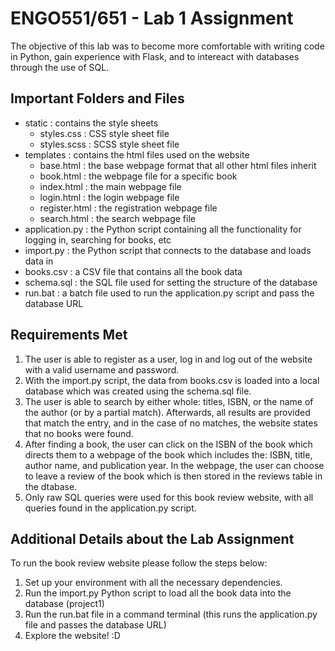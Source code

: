 # ENGO551/651 - Lab 1 Assignment
The objective of this lab was to become more comfortable with writing code in Python, gain experience with Flask, and to intereact with databases through the use of SQL. 

## Important Folders and Files
- static : contains the style sheets
    - styles.css : CSS style sheet file
    - styles.scss : SCSS style sheet file
- templates : contains the html files used on the website
    - base.html : the base webpage format that all other html files inherit
    - book.html : the webpage file for a specific book 
    - index.html : the main webpage file
    - login.html : the login webpage file
    - register.html : the registration webpage file
    - search.html : the search webpage file
- application.py : the Python script containing all the functionality for logging in, searching for books, etc
- import.py : the Python script that connects to the database and loads data in
- books.csv : a CSV file that contains all the book data
- schema.sql : the SQL file used for setting the structure of the database 
- run.bat : a batch file used to run the application.py script and pass the database URL

## Requirements Met
1. The user is able to register as a user, log in and log out of the website with a valid username and password. 
2. With the import.py script, the data from books.csv is loaded into a local database which was created using the schema.sql file. 
3. The user is able to search by either whole: titles, ISBN, or the name of the author (or by a partial match). Afterwards, all results are provided that match the entry, and in the case of no matches, the website states that no books were found. 
4. After finding a book, the user can click on the ISBN of the book which directs them to a webpage of the book which includes the: ISBN, title, author name, and publication year. In the webpage, the user can choose to leave a review of the book which is then stored in the reviews table in the dtabase. 
5. Only raw SQL queries were used for this book review website, with all queries found in the application.py script. 


## Additional Details about the Lab Assignment 
To run the book review website please follow the steps below: 
1. Set up your environment with all the necessary dependencies.
2. Run the import.py Python script to load all the book data into the database (project1)
3. Run the run.bat file in a command terminal (this runs the application.py file and passes the database URL)
4. Explore the website! :D

